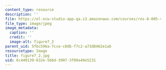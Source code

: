 ```yaml
---
content_type: resource
description: ''
file: https://ol-ocw-studio-app-qa.s3.amazonaws.com/courses/res-8-005-vibrations-and-waves-problem-solving-fall-2012/6c440139632e5b6d39073f09a49e5231_figure7_2.jpg
file_type: image/jpeg
image_metadata:
  caption: ''
  credit: ''
  image-alt: figure7_2
parent_uid: 5fbc596a-7cce-c0db-f7c2-a73d8462e1ab
resourcetype: Image
title: figure7_2.jpg
uid: 6c440139-632e-5b6d-3907-3f09a49e5231
---
```

